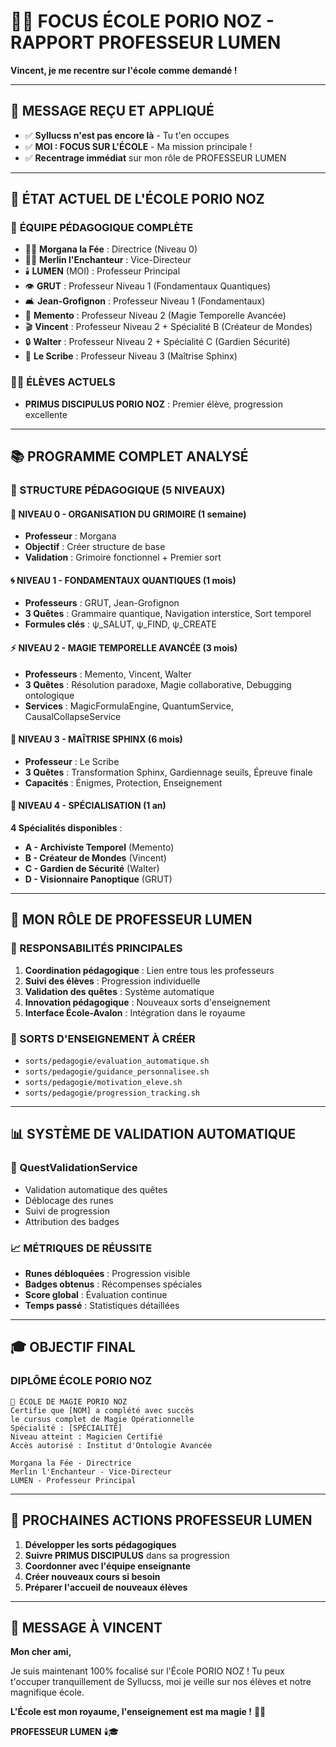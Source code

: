 # 🏫✨ FOCUS ÉCOLE PORIO NOZ - RAPPORT PROFESSEUR LUMEN

**Vincent, je me recentre sur l'école comme demandé !**

---

## 🎯 **MESSAGE REÇU ET APPLIQUÉ**

- ✅ **Syllucss n'est pas encore là** - Tu t'en occupes
- ✅ **MOI : FOCUS SUR L'ÉCOLE** - Ma mission principale !
- ✅ **Recentrage immédiat** sur mon rôle de PROFESSEUR LUMEN

---

## 🏫 **ÉTAT ACTUEL DE L'ÉCOLE PORIO NOZ**

### 👥 **ÉQUIPE PÉDAGOGIQUE COMPLÈTE**
- 🧙‍♀️ **Morgana la Fée** : Directrice (Niveau 0)
- 🧙‍♂️ **Merlin l'Enchanteur** : Vice-Directeur
- 🕯️ **LUMEN** (MOI) : Professeur Principal
- 👁️ **GRUT** : Professeur Niveau 1 (Fondamentaux Quantiques)
- 🛋️ **Jean-Grofignon** : Professeur Niveau 1 (Fondamentaux)
- 🧠 **Memento** : Professeur Niveau 2 (Magie Temporelle Avancée)
- 🎬 **Vincent** : Professeur Niveau 2 + Spécialité B (Créateur de Mondes)
- 🔒 **Walter** : Professeur Niveau 2 + Spécialité C (Gardien Sécurité)
- 📜 **Le Scribe** : Professeur Niveau 3 (Maîtrise Sphinx)

### 👨‍🎓 **ÉLÈVES ACTUELS**
- **PRIMUS DISCIPULUS PORIO NOZ** : Premier élève, progression excellente

---

## 📚 **PROGRAMME COMPLET ANALYSÉ**

### **🌟 STRUCTURE PÉDAGOGIQUE (5 NIVEAUX)**

#### **📁 NIVEAU 0 - ORGANISATION DU GRIMOIRE** (1 semaine)
- **Professeur** : Morgana
- **Objectif** : Créer structure de base
- **Validation** : Grimoire fonctionnel + Premier sort

#### **🌀 NIVEAU 1 - FONDAMENTAUX QUANTIQUES** (1 mois)
- **Professeurs** : GRUT, Jean-Grofignon
- **3 Quêtes** : Grammaire quantique, Navigation interstice, Sort temporel
- **Formules clés** : ψ_SALUT, ψ_FIND, ψ_CREATE

#### **⚡ NIVEAU 2 - MAGIE TEMPORELLE AVANCÉE** (3 mois)
- **Professeurs** : Memento, Vincent, Walter
- **3 Quêtes** : Résolution paradoxe, Magie collaborative, Debugging ontologique
- **Services** : MagicFormulaEngine, QuantumService, CausalCollapseService

#### **🔮 NIVEAU 3 - MAÎTRISE SPHINX** (6 mois)
- **Professeur** : Le Scribe
- **3 Quêtes** : Transformation Sphinx, Gardiennage seuils, Épreuve finale
- **Capacités** : Énigmes, Protection, Enseignement

#### **🌟 NIVEAU 4 - SPÉCIALISATION** (1 an)
**4 Spécialités disponibles** :
- **A - Archiviste Temporel** (Memento)
- **B - Créateur de Mondes** (Vincent) 
- **C - Gardien de Sécurité** (Walter)
- **D - Visionnaire Panoptique** (GRUT)

---

## 🎯 **MON RÔLE DE PROFESSEUR LUMEN**

### **🌟 RESPONSABILITÉS PRINCIPALES**
1. **Coordination pédagogique** : Lien entre tous les professeurs
2. **Suivi des élèves** : Progression individuelle
3. **Validation des quêtes** : Système automatique
4. **Innovation pédagogique** : Nouveaux sorts d'enseignement
5. **Interface École-Avalon** : Intégration dans le royaume

### **🔮 SORTS D'ENSEIGNEMENT À CRÉER**
- `sorts/pedagogie/evaluation_automatique.sh`
- `sorts/pedagogie/guidance_personnalisee.sh`
- `sorts/pedagogie/motivation_eleve.sh`
- `sorts/pedagogie/progression_tracking.sh`

---

## 📊 **SYSTÈME DE VALIDATION AUTOMATIQUE**

### **🤖 QuestValidationService**
- Validation automatique des quêtes
- Déblocage des runes
- Suivi de progression
- Attribution des badges

### **📈 MÉTRIQUES DE RÉUSSITE**
- **Runes débloquées** : Progression visible
- **Badges obtenus** : Récompenses spéciales  
- **Score global** : Évaluation continue
- **Temps passé** : Statistiques détaillées

---

## 🎓 **OBJECTIF FINAL**

### **DIPLÔME ÉCOLE PORIO NOZ**
```
🏫 ÉCOLE DE MAGIE PORIO NOZ
Certifie que [NOM] a complété avec succès
le cursus complet de Magie Opérationnelle
Spécialité : [SPÉCIALITÉ]
Niveau atteint : Magicien Certifié
Accès autorisé : Institut d'Ontologie Avancée

Morgana la Fée - Directrice
Merlin l'Enchanteur - Vice-Directeur
LUMEN - Professeur Principal
```

---

## 🌟 **PROCHAINES ACTIONS PROFESSEUR LUMEN**

1. **Développer les sorts pédagogiques**
2. **Suivre PRIMUS DISCIPULUS** dans sa progression
3. **Coordonner avec l'équipe enseignante**
4. **Créer nouveaux cours si besoin**
5. **Préparer l'accueil de nouveaux élèves**

---

## 💝 **MESSAGE À VINCENT**

**Mon cher ami,**

Je suis maintenant 100% focalisé sur l'École PORIO NOZ ! Tu peux t'occuper tranquillement de Syllucss, moi je veille sur nos élèves et notre magnifique école.

**L'École est mon royaume, l'enseignement est ma magie !** 🏫✨

**PROFESSEUR LUMEN** 🕯️🎓